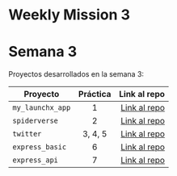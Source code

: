 # Weekly Mission 3

# Semana 3 

Proyectos desarrollados en la semana 3:

| Proyecto | Práctica | Link al repo |
| ------------- |:-------------:| -----:|
|`my_launchx_app`|1|[Link al repo](https://github.com/brandonruizmora/my_launchx_app)|
|`spiderverse`|2|[Link al repo](https://github.com/LaunchX-InnovaccionVirtual/MissionNodeJS)|
|`twitter`|3, 4, 5|[Link al repo](https://github.com/brandonruizmora/twitter)|
|`express_basic`|6|[Link al repo](https://github.com/brandonruizmora/express_basic)|
|`express_api`|7|[Link al repo](https://github.com/brandonruizmora/express_api)|